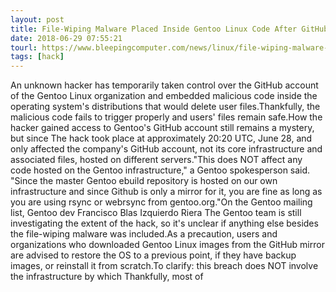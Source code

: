 ```yaml
---
layout: post
title: File-Wiping Malware Placed Inside Gentoo Linux Code After GitHub Account Hack
date: 2018-06-29 07:55:21
tourl: https://www.bleepingcomputer.com/news/linux/file-wiping-malware-placed-inside-gentoo-linux-code-after-github-account-hack/
tags: [hack]
---
```

An unknown hacker has temporarily taken control over the GitHub account of the Gentoo Linux organization and embedded malicious code inside the operating system's distributions that would delete user files.Thankfully, the malicious code fails to trigger properly and users' files remain safe.How the hacker gained access to Gentoo's GitHub account still remains a mystery, but since The hack took place at approximately 20:20 UTC, June 28, and only affected the company's GitHub account, not its core infrastructure and associated files, hosted on different servers."This does NOT affect any code hosted on the Gentoo infrastructure," a Gentoo spokesperson said. "Since the master Gentoo ebuild repository is hosted on our own infrastructure and since Github is only a mirror for it, you are fine as long as you are using rsync or webrsync from gentoo.org."On the Gentoo mailing list, Gentoo dev Francisco Blas Izquierdo Riera The Gentoo team is still investigating the extent of the hack, so it's unclear if anything else besides the file-wiping malware was included.As a precaution, users and organizations who downloaded Gentoo Linux images from the GitHub mirror are advised to restore the OS to a previous point, if they have backup images, or reinstall it from scratch.To clarify: this breach does NOT involve the infrastructure by which Thankfully, most of  